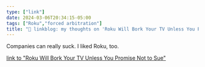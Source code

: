 ```yaml
---
type: ["link"]
date: 2024-03-06T20:34:15-05:00
tags: ["Roku","forced arbitration"]
title: "🔗 linkblog: my thoughts on 'Roku Will Bork Your TV Unless You Promise Not to Sue'"
---
```

Companies can really suck. I liked Roku, too.

[link to "Roku Will Bork Your TV Unless You Promise Not to Sue"](https://gizmodo.com/roku-smart-tv-streaming-arbitration-agreement-class-act-1851314150)
